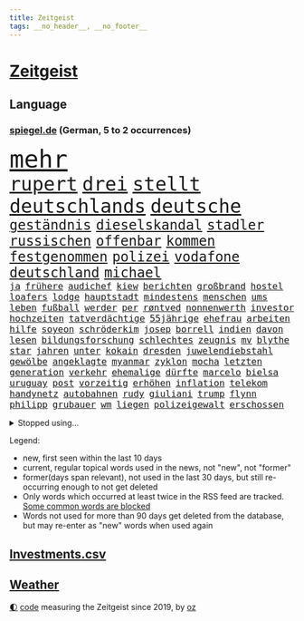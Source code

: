 ```yaml
---
title: Zeitgeist
tags: __no_header__, __no_footer__
---
```


# [Zeitgeist](https://oliz.io/zeitgeist/)

## Language

<h3><a href="https://www.spiegel.de" target="_blank">spiegel.de</a> (German, 5 to 2 occurrences)</h3>
<p style="font-family:monospace">
<span style="font-size:32pt"><a href="news_links.html#mehr" class="current">mehr</a></span>
<br>
<span style="font-size:25pt"><a href="news_links.html#rupert" class="current">rupert</a></span>
<span style="font-size:25pt"><a href="news_links.html#drei" class="current">drei</a></span>
<span style="font-size:25pt"><a href="news_links.html#stellt" class="current">stellt</a></span>
<span style="font-size:25pt"><a href="news_links.html#deutschlands" class="current">deutschlands</a></span>
<span style="font-size:25pt"><a href="news_links.html#deutsche" class="current">deutsche</a></span>
<br>
<span style="font-size:18pt"><a href="news_links.html#geständnis" class="current">geständnis</a></span>
<span style="font-size:18pt"><a href="news_links.html#dieselskandal" class="current">dieselskandal</a></span>
<span style="font-size:18pt"><a href="news_links.html#stadler" class="current">stadler</a></span>
<span style="font-size:18pt"><a href="news_links.html#russischen" class="current">russischen</a></span>
<span style="font-size:18pt"><a href="news_links.html#offenbar" class="current">offenbar</a></span>
<span style="font-size:18pt"><a href="news_links.html#kommen" class="current">kommen</a></span>
<span style="font-size:18pt"><a href="news_links.html#festgenommen" class="current">festgenommen</a></span>
<span style="font-size:18pt"><a href="news_links.html#polizei" class="current">polizei</a></span>
<span style="font-size:18pt"><a href="news_links.html#vodafone" class="current">vodafone</a></span>
<span style="font-size:18pt"><a href="news_links.html#deutschland" class="current">deutschland</a></span>
<span style="font-size:18pt"><a href="news_links.html#michael" class="current">michael</a></span>
<br>
<span style="font-size:12pt"><a href="news_links.html#ja" class="current">ja</a></span>
<span style="font-size:12pt"><a href="news_links.html#frühere" class="current">frühere</a></span>
<span style="font-size:12pt"><a href="news_links.html#audichef" class="current">audichef</a></span>
<span style="font-size:12pt"><a href="news_links.html#kiew" class="current">kiew</a></span>
<span style="font-size:12pt"><a href="news_links.html#berichten" class="current">berichten</a></span>
<span style="font-size:12pt"><a href="news_links.html#großbrand" class="current">großbrand</a></span>
<span style="font-size:12pt"><a href="news_links.html#hostel" class="new">hostel</a></span>
<span style="font-size:12pt"><a href="news_links.html#loafers" class="new">loafers</a></span>
<span style="font-size:12pt"><a href="news_links.html#lodge" class="new">lodge</a></span>
<span style="font-size:12pt"><a href="news_links.html#hauptstadt" class="current">hauptstadt</a></span>
<span style="font-size:12pt"><a href="news_links.html#mindestens" class="current">mindestens</a></span>
<span style="font-size:12pt"><a href="news_links.html#menschen" class="current">menschen</a></span>
<span style="font-size:12pt"><a href="news_links.html#ums" class="current">ums</a></span>
<span style="font-size:12pt"><a href="news_links.html#leben" class="current">leben</a></span>
<span style="font-size:12pt"><a href="news_links.html#fußball" class="current">fußball</a></span>
<span style="font-size:12pt"><a href="news_links.html#werder" class="current">werder</a></span>
<span style="font-size:12pt"><a href="news_links.html#per" class="current">per</a></span>
<span style="font-size:12pt"><a href="news_links.html#røntved" class="new">røntved</a></span>
<span style="font-size:12pt"><a href="news_links.html#nonnenwerth" class="new">nonnenwerth</a></span>
<span style="font-size:12pt"><a href="news_links.html#investor" class="current">investor</a></span>
<span style="font-size:12pt"><a href="news_links.html#hochzeiten" class="current">hochzeiten</a></span>
<span style="font-size:12pt"><a href="news_links.html#tatverdächtige" class="current">tatverdächtige</a></span>
<span style="font-size:12pt"><a href="news_links.html#55jährige" class="current">55jährige</a></span>
<span style="font-size:12pt"><a href="news_links.html#ehefrau" class="current">ehefrau</a></span>
<span style="font-size:12pt"><a href="news_links.html#arbeiten" class="current">arbeiten</a></span>
<span style="font-size:12pt"><a href="news_links.html#hilfe" class="current">hilfe</a></span>
<span style="font-size:12pt"><a href="news_links.html#soyeon" class="new">soyeon</a></span>
<span style="font-size:12pt"><a href="news_links.html#schröderkim" class="new">schröderkim</a></span>
<span style="font-size:12pt"><a href="news_links.html#josep" class="current">josep</a></span>
<span style="font-size:12pt"><a href="news_links.html#borrell" class="current">borrell</a></span>
<span style="font-size:12pt"><a href="news_links.html#indien" class="current">indien</a></span>
<span style="font-size:12pt"><a href="news_links.html#davon" class="current">davon</a></span>
<span style="font-size:12pt"><a href="news_links.html#lesen" class="current">lesen</a></span>
<span style="font-size:12pt"><a href="news_links.html#bildungsforschung" class="new">bildungsforschung</a></span>
<span style="font-size:12pt"><a href="news_links.html#schlechtes" class="current">schlechtes</a></span>
<span style="font-size:12pt"><a href="news_links.html#zeugnis" class="new">zeugnis</a></span>
<span style="font-size:12pt"><a href="news_links.html#mv" class="current">mv</a></span>
<span style="font-size:12pt"><a href="news_links.html#blythe" class="new">blythe</a></span>
<span style="font-size:12pt"><a href="news_links.html#star" class="current">star</a></span>
<span style="font-size:12pt"><a href="news_links.html#jahren" class="current">jahren</a></span>
<span style="font-size:12pt"><a href="news_links.html#unter" class="current">unter</a></span>
<span style="font-size:12pt"><a href="news_links.html#kokain" class="current">kokain</a></span>
<span style="font-size:12pt"><a href="news_links.html#dresden" class="current">dresden</a></span>
<span style="font-size:12pt"><a href="news_links.html#juwelendiebstahl" class="new">juwelendiebstahl</a></span>
<span style="font-size:12pt"><a href="news_links.html#gewölbe" class="current">gewölbe</a></span>
<span style="font-size:12pt"><a href="news_links.html#angeklagte" class="current">angeklagte</a></span>
<span style="font-size:12pt"><a href="news_links.html#myanmar" class="current">myanmar</a></span>
<span style="font-size:12pt"><a href="news_links.html#zyklon" class="current">zyklon</a></span>
<span style="font-size:12pt"><a href="news_links.html#mocha" class="new">mocha</a></span>
<span style="font-size:12pt"><a href="news_links.html#letzten" class="current">letzten</a></span>
<span style="font-size:12pt"><a href="news_links.html#generation" class="current">generation</a></span>
<span style="font-size:12pt"><a href="news_links.html#verkehr" class="current">verkehr</a></span>
<span style="font-size:12pt"><a href="news_links.html#ehemalige" class="current">ehemalige</a></span>
<span style="font-size:12pt"><a href="news_links.html#dürfte" class="current">dürfte</a></span>
<span style="font-size:12pt"><a href="news_links.html#marcelo" class="new">marcelo</a></span>
<span style="font-size:12pt"><a href="news_links.html#bielsa" class="new">bielsa</a></span>
<span style="font-size:12pt"><a href="news_links.html#uruguay" class="new">uruguay</a></span>
<span style="font-size:12pt"><a href="news_links.html#post" class="current">post</a></span>
<span style="font-size:12pt"><a href="news_links.html#vorzeitig" class="current">vorzeitig</a></span>
<span style="font-size:12pt"><a href="news_links.html#erhöhen" class="current">erhöhen</a></span>
<span style="font-size:12pt"><a href="news_links.html#inflation" class="current">inflation</a></span>
<span style="font-size:12pt"><a href="news_links.html#telekom" class="current">telekom</a></span>
<span style="font-size:12pt"><a href="news_links.html#handynetz" class="new">handynetz</a></span>
<span style="font-size:12pt"><a href="news_links.html#autobahnen" class="current">autobahnen</a></span>
<span style="font-size:12pt"><a href="news_links.html#rudy" class="current">rudy</a></span>
<span style="font-size:12pt"><a href="news_links.html#giuliani" class="new">giuliani</a></span>
<span style="font-size:12pt"><a href="news_links.html#trump" class="current">trump</a></span>
<span style="font-size:12pt"><a href="news_links.html#flynn" class="new">flynn</a></span>
<span style="font-size:12pt"><a href="news_links.html#philipp" class="current">philipp</a></span>
<span style="font-size:12pt"><a href="news_links.html#grubauer" class="new">grubauer</a></span>
<span style="font-size:12pt"><a href="news_links.html#wm" class="current">wm</a></span>
<span style="font-size:12pt"><a href="news_links.html#liegen" class="current">liegen</a></span>
<span style="font-size:12pt"><a href="news_links.html#polizeigewalt" class="current">polizeigewalt</a></span>
<span style="font-size:12pt"><a href="news_links.html#erschossen" class="current">erschossen</a></span>
</p>
<details>
<summary>Stopped using...</summary>
<p class="former" style="font-size:12pt">
normal(937) aktien(936) lebensmittel(936) protestiert(936) blickt(935) cristiano(935) griechenland(935) ronaldo(935) sicherheitskräfte(935) vergewaltigt(935) alexej(934) aufmerksamkeit(934) demonstranten(934) depressionen(934) nawalny(934) schildert(934) appelliert(933) identifiziert(933) witz(933) asche(932) einzelhandel(932) erinnerungen(932) erteilt(932) geboten(932) israelischen(932) trauer(932) verteilt(932) entschädigung(931) erlassen(931) her(931) herbert(931) positive(931) verdachts(931) wofür(931) 42(930) abgeordneten(930) gezogen(930) guter(930) november(930) rand(930) registriert(930) bernd(929) bewerber(929) golf(929) rassistische(929) rückschlag(929) schadet(929) verfügung(929) warentest(929) öfter(929) daniel(928) entscheidungen(928) freien(928) la(928) mannes(928) unabhängige(928) usamerikaner(928) endgültig(927) erholung(927) metern(927) normalität(927) premiere(927) falls(926) fielen(926) konfrontiert(926) paul(926) plädiert(926) smith(926) zuerst(926) fließt(925) künftige(925) passen(925) schwanger(925) zoo(925) öffentlichkeit(925) übt(925) entdecken(924) senkt(924) athleten(923) bilden(923) expräsident(923) gestoßen(923) hieß(923) schwangere(923) streng(923) 50000(922) anschläge(922) erneuten(922) kölner(922) manuel(922) netzwerk(922) verbände(922) 96(921) atem(920) rapper(920) wälder(920) zuversichtlich(920) geflogen(919) distanz(918) beziehungen(917) durchsuchungen(917) kindes(917) konjunktur(917) finanzieren(916) gesehen(915) kinos(915) demokratische(914) entwickeln(913) polnische(913) spektakuläre(913) begriff(911) behalten(911) münster(911) orten(910) herz(909) lücke(909) pkw(908) ringen(908) voraussetzungen(908) informiert(905) beweise(904) einbruch(903) enorme(901) reduzieren(901) einblick(898) stört(898) dramatischen(897) sarah(896) erhöhung(894) geborgen(893) kindheit(893) afrikas(890) smartphones(890) ursprünglich(889) abgeschlossen(888) kontert(887) kongress(884) grüner(883) gebieten(882) ausgetragen(879) missbrauchs(878) rolf(872) vereins(867) ausweg(853) leiter(851) heidelberg(845) lieferketten(836) diagnose(823) fotografiert(817) anna(816) sahra(791) happy(768) bewirbt(753) vehement(750) westlichen(735) argument(688) fehlte(680) kleidung(678) inflationsrate(670) kroatien(669) rechtens(653) fossilen(637) polnischen(631) dörfer(627) entlastung(625) nicole(624) unterdrückung(623) kameras(622) drehte(605) zeitungsbericht(603) angestellten(595) milch(590) bestätigte(589) integration(587) gewandt(586) entstanden(584) versetzt(582) dokumentiert(580) medwedew(579) bedrängnis(577) millionenhöhe(575) 15000(574) radikalen(574) spezielle(563) wichtiges(562) einschätzungen(555) parlamentarier(550) 74(546) summen(533) stadtteil(532) militärischen(528) netflixserie(526) zehnjähriger(516) laura(515) lebenslang(515) energiekonzern(514) martina(514) invasion(513) museen(512) aussetzen(500) aufgestellt(491) leitete(491) zerstörung(490) erschwert(485) genehmigt(483) propaganda(481) influencerin(480) weiten(477) wolf(477) verkündete(476) ring(475) einstellung(472) verringern(467) trockenheit(466) unternehmens(466) spielern(463) teppich(462) handwerk(461) dj(460) spaltung(457) verweist(457) 49(450) krankheiten(448) brüder(439) premierministerin(439) usbundesstaaten(439) bejubelt(435) schlacht(435) stammen(433) benötigt(430) spiegeltitelstory(427) torwart(427) bevorstehende(419) bezahlung(418) ausstattung(413) unsicher(413) drohten(412) stabil(412) bomben(411) stromversorgung(409) bargeld(408) flüchten(402) hochrangigen(401) links(401) zugriff(401) gemeint(399) zugegeben(395) günstige(394) hochrangige(394) hahn(391) dicke(389) niedersächsischen(388) 48(381) gearbeitet(378) ausfall(377) vorgeschichte(376) weichen(376) drohe(375) vorfalls(374) haare(371) diplomat(370) indische(368) umstände(365) mars(363) konsequenz(362) fahrräder(361) aufeinander(358) dahin(358) kippt(351) momentan(348) verdrängen(348) steuerhinterziehung(347) weltverband(346) begnadigung(344) ancelotti(343) viral(343) unterlagen(341) andy(338) reporterin(335) anzeige(334) außergewöhnlichen(333) kandidat(329) verbrennungsmotor(329) libanon(328) youtube(324) betreuung(322) übung(322) geschrumpft(319) identifizieren(318) idol(318) patricia(316) sahen(315) vermissten(315) reinhold(308) bundeskartellamt(305) bekämpft(304) braun(301) riesig(301) geprüft(300) wirksamkeit(300) l(298) umkämpfte(297) demenz(296) bleibe(295) lieferengpässe(293) batterien(292) medizinische(289) zuhause(289) verträge(286) angehoben(284) lebensgefährte(284) verletzen(283) expertinnen(279) gegriffen(279) gewisse(279) denys(278) negative(278) zivile(274) glänzen(272) korrekt(270) stichelt(269) schlesinger(268) brandt(267) nation(266) garcia(265) komplikationen(262) ganzes(261) terminal(259) giorgia(258) pornografie(258) meiler(251) amerikanischer(247) aufgewachsen(247) emsland(247) nackt(244) club(241) ermordete(239) gendern(236) künstlich(235) radfahrerin(235) echt(233) senders(233) atomausstieg(230) belgischen(229) gesünder(229) luftangriff(227) unbeantwortet(225) schafften(224) bewusstlos(223) fa(222) eingeschaltet(219) grippe(219) verwandelt(216) sohnes(215) public(214) einflussreichsten(213) grenzgebiet(213) euparlaments(212) sonde(208) stärkere(207) fabrik(206) nachweisen(206) geheimdokumente(205) militärexperten(204) versehen(204) bedeutende(203) freiem(202) vernunft(202) future(201) knappe(201) schiffsverkehr(201) staatsanwalt(201) ausgegeben(200) pentagon(200) verachtung(200) heizt(199) jauch(199) festgehalten(197) pakete(197) kopftuch(196) besitz(194) faschistischen(192) streits(192) schauplatz(191) einkauf(189) lawine(189) mützenich(189) rentenalter(189) göttingen(187) laster(187) deckel(186) abgefeuert(184) komponiert(183) verbrecher(183) baupreise(182) erziehung(182) laptops(182) litten(182) vergibt(182) beerdigt(181) tiefpunkt(181) beruhigt(180) überzeugte(179) alpin(178) geschaffen(178) schwierigsten(178) ski(178) weltall(178) forciert(176) galeria(176) karstadt(176) kaufhof(176) korruptionsskandal(176) konstantin(175) rekordpreis(174) skisport(174) podium(173) rudi(173) nächtlichen(171) eigenverantwortung(170) rasanten(170) fassungslosigkeit(168) revolutioniert(168) todeszahlen(168) ulm(168) ruinen(167) zubereitet(167) fing(166) trotzen(165) drosseln(164) besuchs(161) gesperrte(160) spdfraktionschef(160) geheim(159) warfen(159) langfristige(156) standorten(156) unterschriften(156) autokonzern(155) bengvir(154) gitarrist(154) taschenlampe(154) topform(154) johnny(153) situationen(153) exemplare(152) liberale(152) privatjets(152) süß(152) itamar(151) abzusichern(150) drahtzieher(150) tvmoderatorin(150) forschenden(149) rätselhaften(149) hirn(148) verlorenen(147) enttäuschenden(146) raketentest(146) fenster(145) ushersteller(145) verzeihen(145) bernhard(144) colorado(143) holmes(143) journalistinnen(143) siegfried(143) unfalls(143) erstickt(142) frischer(142) hauptstadtflughafen(141) umstürzende(141) 64(140) schärfer(140) stufen(140) erkenntnis(139) madonna(139) tanzen(139) forderten(138) leiten(138) bewaffneten(137) emails(137) flogen(137) geschosse(137) opferzahl(137) rheinland(137) klimabericht(136) polizeiwache(136) steigerung(136) ansatz(135) erheblichen(135) kanäle(135) marcel(135) saudiarabische(135) son(135) ständigen(135) jüdisches(134) streitkräften(134) tatsächlichen(134) abhilfe(133) geringen(133) heiraten(133) trauern(133) begleitung(132) gleichaltriger(132) hecking(132) spiegelredakteur(132) ausgerückt(131) biontech(130) israelischer(130) kombination(130) mehrfachen(130) plündern(130) tauchte(130) verschütteten(130) verwendet(130) exportieren(127) großzügig(127) kinderzimmer(127) wilde(127) anwendung(126) eva(126) struktur(126) wiener(126) wirecardprozess(126) freigelassen(125) salvador(125) steine(125) gläubige(124) natürlicher(122) nizza(122) niederbayern(121) zusteller(121) 28jähriger(120) knall(120) zentimeter(120) streifzug(119) biathlon(118) community(118) tanzt(118) besserung(117) hinrichtungen(117) reederei(117) renommierte(117) 57jährige(116) akten(116) europe(116) modells(116) sportlern(116) erschienen(115) filmfestival(115) kongo(115) minnesota(115) pokal(115) thailands(115) vertrieben(115) häftlinge(114) missglückter(114) abschalten(113) ewig(113) gesundheitliche(113) eroberung(112) geschadet(112) unschuld(112) granate(111) todesopfern(111) zufriedener(111) 280(110) bedrohlicher(110) fassen(110) daumen(109) entfremdung(109) erliegen(109) fahrschein(109) geschwister(109) statistik(109) verwandtschaft(109) akute(107) guardian(107) turniere(107) belarussischen(106) prozesse(106) 250000(105) 23jähriger(104) gordon(104) hilfsorganisation(104) sorgten(104) flaschen(103) usvizepräsidentin(103) mavericks(102) meistern(102) patzt(102) euabgeordneter(101) brust(100) kirill(100) strände(100) warnmeldung(100) zeitplan(100) ausfindig(99) quarantänepflicht(99) ludwig(98) nachbarin(98) antisemitischer(97) demos(97) ebikes(97) junta(97) übungen(97) 230(96) bundespolitik(96) hauptfiguren(96) mikaela(96) missouri(96) polizeiminister(96) shiffrin(96) führungsspieler(95) tennessee(95) irischen(94) rivale(94) verschuldet(94) waldbrand(93) bundesligaspiel(92) getragen(92) minderjährig(92) schicht(92) startups(92) verkehrssicherheit(92) fukushima(91) luxuriösen(91) wesentlich(91) 47jährige(90) anbaden(90) erträglichen(90) every(90) gewaltvorwürfe(90) nähert(90) rektor(90) revanchiert(90) vorcoronaniveau(90) zurückgelassen(90) anderson(89) darstellungen(89) dreizehn(89) gegenwehr(89) immobilienkrise(89) junges(89) landschaft(89) militärübungen(89) pferden(89) archäologie(88) erbost(88) nürnberger(88) pegel(88) peinlichen(88) raketentreffer(88) regierungsvertreter(88) webb(88) weltraumteleskop(88) bienen(87) building(87) dasteht(87) flugscham(87) siebenjährige(87) tagesspiegels(87) überlisten(87) lichtet(86) reemtsma(86) spende(86) diagnosen(85) freiwillige(85) fridays(85) gelockt(85) milizen(85) irrfahrt(84) anprangern(83) boten(83) getötete(83) verschleppt(83) widersprüchliche(83) beruht(82) marsalek(82) miliz(82) soße(82) bürokratie(81) einstand(81) erbstücke(81) günstigen(81) nagelsmann(81) steuersenkungen(81) 18jährige(80) 5000(80) authentisch(80) baldigen(80) baumann(80) deutschösterreichischen(80) mychailo(80) partnern(80) vernetzt(80) vizepräsidenten(80) zehnten(80) atemwegserkrankungen(79) durchleuchten(79) geflohener(79) heldin(79) kolumbianischen(79) paketzusteller(79) schöpfer(79) verwunderung(79) vorläufige(79) witwe(79) ausreichenden(78) aussetzung(78) ermuntert(78) janine(78) kennzeichnung(78) waffengesetze(78) bemerkt(77) evp(77) kasan(77) kilometern(77) protokolle(77) verschwundenen(77) biathlonolympiasiegerin(76) bildet(76) kira(76) uefa(76) heiratsantrag(75) zerrissen(75) zögern(74) distanzierung(73) elektrisiert(73) exvizepräsidenten(73) niedlich(73) sprachen(73) strahlende(73) messner(72) tsg(72) arg(71) integriert(71) kampfjetlieferungen(71) konstanz(71) massachusetts(71) allergiker(70) bemühen(70) bewältigung(70) hafencity(70) kyle(70) milliardärs(70) üblicherweise(70) 13jährigen(69) attentaten(69) entführte(69) hantieren(69) montparnasse(69) rechtfertigen(69) verschleppte(69) delfine(68) mitspieler(68) neugeborene(68) weh(68) ablaufen(67) feministische(67) nordirland(67) schnauze(67) timberwolves(67) forever(66) kürzere(66) loswerden(66) sofern(66) wölfe(66) 130(65) belustigung(65) cuxhaven(65) deckung(65) erklärungsnöte(65) erzwungenen(65) proteine(65) robertson(65) unterbinden(65) galerie(64) kursiert(64) markiert(64) schifffahrt(64) warenhauskette(64) abzulegen(63) belästigt(63) disney+(63) dumm(63) einheimischen(63) fett(63) gesprungen(63) kommentare(63) lampard(63) offizier(63) fußverletzung(62) heimsieg(62) posse(62) sciencefiction(62) syrische(62) 87jährige(61) düsterer(61) heide(61) leisteten(61) pizza(61) police(61) spiegelranking(61) stockte(61) vage(61) zugeht(61) geringere(60) instanz(60) irreführender(60) komplizen(60) unterbrechung(60) zugelegt(60) ausflug(59) boxer(59) felder(59) 16000(58) erdbebenopfer(58) ratlos(58) rohstoffen(58) verteidigungsministers(58) zielen(58) 135000(57) auszubremsen(57) dänen(57) wissenschaftlerin(57) ausschnitte(56) dfbsportgericht(56) ilan(56) karneval(56) marihuana(56) reformiert(56) shor(56) songwriter(56) unvorstellbar(56) wertvollen(56) ae(55) bedecken(55) ju(55) karotten(55) kuriosem(55) lsd(55) manhattan(55) parteichefs(55) recklinghausen(55) überfalls(55) angeschlossen(54) löscharbeiten(54) mitgeprägt(54) stürzten(54) taxifahrer(54) vorlieben(54) außenpolitiker(53) dayot(53) eindrang(53) militärlager(53) rauchwolke(53) regulären(53) upamecano(53) bayernpleite(52) neulich(52) tony(52) windparks(52) angegriffene(51) betrügerin(51) einmalzahlung(51) fälschungen(51) industrieverband(51) kehren(51) nsverstrickungen(51) sparflamme(51) verblüffende(51) verkleiden(51) wortgefecht(51) aufstiegsrennen(50) beweismittel(50) fatale(50) glaube(50) offshorewindparks(50) tatverdacht(50) wasserknappheit(50) aufschluss(49) hausarrest(49) jon(49) laden(49) nadja(49) rahm(49) tatzeit(49) umgarnt(49) hof(48) kreuz(48) mindestlohn(48) sexspielzeug(48) testamentsvollstrecker(48) thiele(48) wahlkampfauftakt(48) arabisch(47) auslassen(47) championsleagueduell(47) elfjährige(47) fehlverhaltens(47) heuschnupfen(47) mrnaimpfstoffen(47) neid(47) schaufenster(47) verhandlungstisch(47) drittstaaten(46) gestreikt(46) jahrelangen(46) linkenpolitikerin(46) nass(46) natriumionenakkus(46) politikwissenschaftlerin(46) torsten(46) überfallen(46) 54jährigen(45) bedürftigen(45) friedensaktivisten(45) hollywoodschauspieler(45) oscarpreisträger(45) sky(45) corinna(44) fsb(44) nazizeit(44) notlanden(44) oxford(44) podoljak(44) raketeneinschlag(44) reformpläne(44) streifenwagen(44) syrischer(44) topspiel(44) traditionsreiche(44) verschleiern(44) ermordeter(43) nationalspielerinnen(43) schwangerschaftsabbruch(43) trainerin(43) aroma(42) bronzezeit(42) eingeständnis(42) frisst(42) fsme(42) gestresst(42) zecken(42) zerlegt(42) übertragene(42) belfast(41) dringen(41) kopfschmerzen(41) menschenrechtsorganisation(41) sarkasmus(41) spannen(41) badenbaden(40) dealen(40) inszenierung(40) italienischer(40) kardashian(40) küsten(40) lutsch(40) luxusjachten(40) ostseestrand(40) timemagazin(40) unbedenklich(40) überwunden(40) aktie(39) cannabisfreigabe(39) dachten(39) durchspielen(39) grunderwerbsteuer(39) name(39) denkmal(38) dominierte(38) beschränken(37) laborpanne(37) methan(37) polnischer(37) schlechtem(37) wuhan(37) bemängelt(36) betrachtet(36) flop(36) französischem(36) hauptrolle(36) kompliment(36) machtdemonstration(36) offizieller(36) behinderungen(35) haustiere(35) machthabers(35) pedelec(35) ätzt(35) 140000(34) fleischindustrie(34) gummibärchen(34) kleintransporter(34) ligt(34) matthijs(34) moderierte(34) saudi(34) anrückte(33) einkreisung(33) erbarmungslos(33) loyal(33) ostukrainischen(33) schleuse(33) susanne(33) windkraftanlagen(33) zurückgeholt(33) abiturnoten(32) championsleaguespiel(32) christlichen(32) heulen(32) parlamentswahlen(32) präsidentschafts(32) startupszene(32) zeilen(32) 103(31) besou(31) boykott(31) daniil(31) einzuwirken(31) entrümpeln(31) hussain(31) ostseepipelines(31) pis(31) schockwellen(31) synonym(31) urteilte(31) zurückgegeben(31) bruders(30) frisierte(30) hauptsaison(30) hohenzollern(30) interessenkonflikte(30) kanye(30) strategien(30) unfassbare(30) eingriffs(29) gassen(29) hommage(29) sané(29) unklare(29) unsinn(29) 1961(28) angebracht(28) aschewolke(28) beharrt(28) detailliert(28) erfasste(28) fündig(28) gedulden(28) mig29(28) spuckt(28) taipeh(28) aufsichtsbehörden(27) freddy(27) kader(27) leroy(27) mitnehmen(27) unkonventionellen(27) boomt(26) hunt(26) kraftwerk(26) strafmündigkeit(26) arten(25) ausgestoßen(25) entwickelte(25) rechnungen(25) rohstoffe(25) ausweitet(24) bestandsaufnahme(24) credo(24) obduktion(24) verkleinern(24) christentum(23) geflüchtet(23) gesundheitsdienst(23) amokschützen(22) friedensgespräche(22) kondom(22) krankenversicherung(22) laptop(22) marseille(22) psychiatrische(22) rekrutierung(22) wirtschaftswachstum(22) angeschlagene(21) durchsuchten(21) fahndungserfolg(21) gefangen(21) göppingen(21) hinderte(21) höhenflug(21) macrons(21) pu(21) riesiger(21) sackgasse(21) bierdosen(20) kilometerlange(20) leak(20) reiseziel(20) rollstuhl(20) claus(19) größtenteils(19) patent(19) beleuchten(18) bereut(18) chinapolitik(18) geleakten(18) einfrieren(17) elfjähriger(17) erdöl(17) goldpreis(17) transfersperre(17) alleinerziehende(16) bekämpfung(16) famos(16) flatiron(16) gamer(16) inneren(16) rechtsstaat(16) smog(16) vertragsbruch(16) grandiose(15) signale(15) datum(14) dienstes(14) eigentor(14) einkaufszentren(14) geprägten(14) gewichtsverlust(14) gewusst(14) konservativem(14) schusswaffenattacke(14) 1974(13) bar(13) iocempfehlung(13) mcconnell(13) mitch(13) ostersonntag(13) predigt(13) geburtshelfer(12) hausdurchsuchung(12) klempner(12) strafrechts(12) account(11) anklageverlesung(11) bangt(11) chatnachrichten(11) heilpraktiker(11) tennisbund(11)
</p>
</details>
<p>Legend:
<ul>
<li><span class="new">new</span>, first seen within the last 10 days</li>
<li><span class="current">current</span>, regular topical words used in the news, not "new", not "former"</li>
<li><span class="former">former(days span relevant)</span>, not used in the last 30 days, but still re-occurring enough to not get deleted</li>
<li>Only words which occurred at least twice in the RSS feed are tracked. <a href="language/filters.py">Some common words are blocked</a></li>
<li>Words not used for more than 90 days get deleted from the database, but may re-enter as "new" words when used again</li>
</ul>
</p>

## [Investments](investments.html)[.csv](investments.csv)

## [Weather](weather.html)

<footer>
<a href="javascript:toggleTheme()" class="nav">🌓</a>
<a href="https://github.com/ooz/zeitgeist">code</a> measuring the Zeitgeist since 2019, by <a href="https://oliz.io">oz</a>
</footer>
